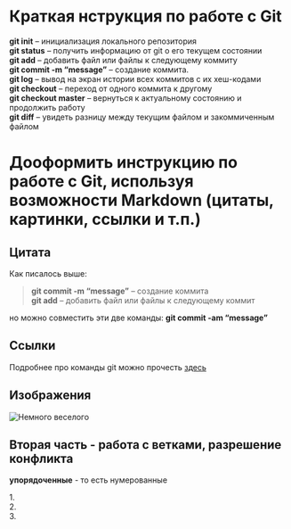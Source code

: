 #  Краткая нструкция по работе с Git

**git init** – инициализация локального репозитория<br/> **git status** – получить информацию от git о его текущем состоянии <br/>
**git add** – добавить файл или файлы к следующему коммиту<br/>
**git commit -m “message”** – создание коммита.<br/>
**git log** – вывод на экран истории всех коммитов с их хеш-кодами<br/>
**git checkout** – переход от одного коммита к другому<br/>
**git checkout master** – вернуться к актуальному состоянию и продолжить работу<br/>
**git diff** – увидеть разницу между текущим файлом и закоммиченным файлом<br/>

# Дооформить инструкцию по работе с Git, используя возможности Markdown (цитаты, картинки, ссылки и т.п.)

## Цитата<br/>
Как писалось выше:
 > **git commit -m “message”** – создание коммита<br/>
 > **git add** – добавить файл или файлы к следующему коммит<br/>

но можно совместить эти две команды: **git commit -am “message”**

## Ссылки
Подробнее про команды git можно прочесть [здесь](https://gbcdn.mrgcdn.ru/uploads/asset/4245110/attachment/d4eb8c232f8f2bdf4e42ba7cb49e0c50.pdf)

## Изображения

![Немного веселого](https://ruanekdot.ru/_nw/97/92726995.jpg "Немного веселого")

## Вторая часть - работа с ветками, разрешение конфликта

**упорядоченные** - то есть нумерованные

1.</br>
2.</br>
3.</br>
